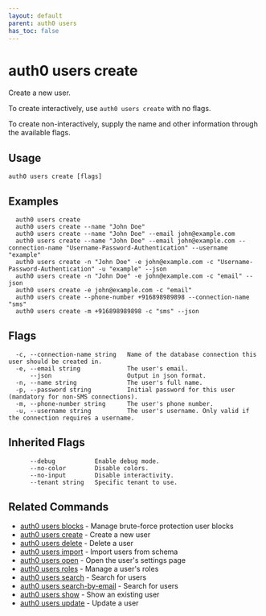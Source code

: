 ```yaml
---
layout: default
parent: auth0 users
has_toc: false
---
```

# auth0 users create

Create a new user.

To create interactively, use `auth0 users create` with no flags.

To create non-interactively, supply the name and other information through the available flags.

## Usage
```
auth0 users create [flags]
```

## Examples

```
  auth0 users create 
  auth0 users create --name "John Doe" 
  auth0 users create --name "John Doe" --email john@example.com
  auth0 users create --name "John Doe" --email john@example.com --connection-name "Username-Password-Authentication" --username "example"
  auth0 users create -n "John Doe" -e john@example.com -c "Username-Password-Authentication" -u "example" --json
  auth0 users create -n "John Doe" -e john@example.com -c "email" --json
  auth0 users create -e john@example.com -c "email"
  auth0 users create --phone-number +916898989898 --connection-name "sms"
  auth0 users create -m +916898989898 -c "sms" --json
```


## Flags

```
  -c, --connection-name string   Name of the database connection this user should be created in.
  -e, --email string             The user's email.
      --json                     Output in json format.
  -n, --name string              The user's full name.
  -p, --password string          Initial password for this user (mandatory for non-SMS connections).
  -m, --phone-number string      The user's phone number.
  -u, --username string          The user's username. Only valid if the connection requires a username.
```


## Inherited Flags

```
      --debug           Enable debug mode.
      --no-color        Disable colors.
      --no-input        Disable interactivity.
      --tenant string   Specific tenant to use.
```


## Related Commands

- [auth0 users blocks](auth0_users_blocks.md) - Manage brute-force protection user blocks
- [auth0 users create](auth0_users_create.md) - Create a new user
- [auth0 users delete](auth0_users_delete.md) - Delete a user
- [auth0 users import](auth0_users_import.md) - Import users from schema
- [auth0 users open](auth0_users_open.md) - Open the user's settings page
- [auth0 users roles](auth0_users_roles.md) - Manage a user's roles
- [auth0 users search](auth0_users_search.md) - Search for users
- [auth0 users search-by-email](auth0_users_search-by-email.md) - Search for users
- [auth0 users show](auth0_users_show.md) - Show an existing user
- [auth0 users update](auth0_users_update.md) - Update a user


